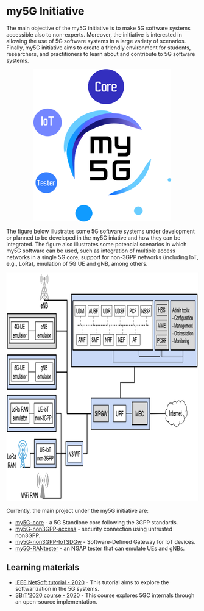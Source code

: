 # my5G Initiative

The main objective of the my5G initiative is to make 5G software systems accessible also to non-experts. Moreover, the initiative is interested in allowing the use of 5G software systems in a large variety of scenarios. Finally, my5G initiative aims to create a friendly environment for students, researchers, and practitioners to learn about and contribute to 5G software systems.

<p align="center">
    <img src="my5Ginitiative.png" height="400"/> 
</p>

The figure below illustrates some 5G software systems under development or planned to be developed in the my5G iniative and how they can be integrated. The figure also illustrates some potencial scenarios in which my5G software can be used, such as integration of multiple access networks in a single 5G core, support for non-3GPP networks (including IoT, e.g., LoRa), emulation of 5G UE and gNB, among others.

<p align="center">
    <img src="my5G-systems.png" height="600"/> 
</p>

Currently, the main project under the my5G initiative are:
* [my5G-core](https://github.com/my5G/my5G-core) - a 5G Standlone core following the 3GPP standards.
* [my5G-non3GPP-access](https://github.com/my5G/my5G-non3GPP-access) - security connection using untrusted non3GPP.
* [my5G-non3GPP-IoTSDGw](https://github.com/my5G/my5G-non3GPP-IoTSDGw) - Software-Defined Gateway for IoT devices. 
* [my5G-RANtester](https://github.com/my5G/my5G-RANTester) - an NGAP tester that can emulate UEs and gNBs.

## Learning materials

* [IEEE NetSoft tutorial - 2020](https://github.com/LABORA-INF-UFG/NetSoft2020-Tutorial4) - This tutorial aims to explore the softwarization in the 5G systems.
* [SBrT'2020 course - 2020](https://github.com/LABORA-INF-UFG/SBrT2020-Minicurso1) - This course explores 5GC internals through an open-source implementation.
